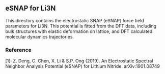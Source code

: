 ## eSNAP for Li3N

This directory contains the electrostatic SNAP (eSNAP) force field parameters for Li3N. This potential is fitted from the DFT data, including bulk structures with elastic deformation on lattice, and DFT calculated molecular dynamics trajectories. 


### Reference 
[1]: Z. Deng, C. Chen, X. Li & S.P. Ong (2019). An Electrostatic Spectral Neighbor Analysis Potential (eSNAP) for Lithium Nitride. arXiv:1901.08749
